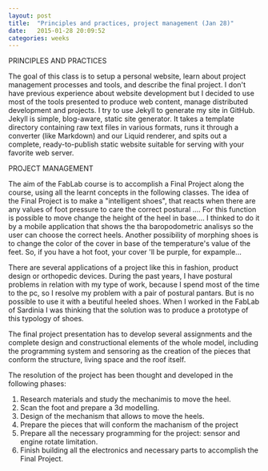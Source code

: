 ```yaml
---
layout: post
title:  "Principles and practices, project management (Jan 28)"
date:   2015-01-28 20:09:52
categories: weeks
---
```

PRINCIPLES AND PRACTICES

The goal of this class is to setup a personal website, learn about project management processes and tools, and describe the final project.
I don't have previous experience about website development but I decided to use most of the tools presented to produce web content, manage distributed development and projects. I try to use Jekyll to generate my site in GitHub. 
Jekyll is simple, blog-aware, static site generator. It takes a template directory containing raw text files in various formats, runs it through a converter (like Markdown) and our Liquid renderer, and spits out a complete, ready-to-publish static website suitable for serving with your favorite web server. 

PROJECT MANAGEMENT

The aim of the FabLab course is to accomplish a Final Project along the course, using all the learnt concepts in the following classes.
The idea of the Final Project is to make a "intelligent shoes", that reacts when there are any values of foot pressure to care the correct postural .... For this  function is possible to move  change the height of the heel in base.... I thinked to do it by a mobile application that shows the tha baropodometric analisys so the user can choose the correct heels.
Another possibility of morphing shoes is to change the color of the cover in base of the temperature's value of the feet. So, if you have a hot foot, your cover 'll be purple, for expample...

There are several applications of a project like this in fashion, product design or orthopedic devices. During the past years,  I have postural problems in relation with my type of work, because I spend most of the time to the pc, so I resolve my problem with a pair of postural pantars. But is no possible to use it with a beutiful heeled  shoes. When I worked in the FabLab of Sardinia I was thinking that the solution was to produce a prototype of this typology of shoes.

The final project presentation has to develop several assignments and the complete design and constructional elements of the whole model, including the programming system and sensoring as the creation of the pieces that conform the structure, living space and the roof itself.

	
The resolution of the project has been thought and developed in the following phases:<br />
1.	Research materials  and study the mechanimis to move the heel.<br />
2.	Scan the foot and prepare a 3d modelling.<br />
3.	Design of the mechanism that allows to move the heels. <br />
4.	Prepare the pieces that will conform the machanism of the project<br />
5.	Prepare all the necessary programming for the project: sensor and engine rotate limitation.<br />
6.	Finish building all the electronics and necessary parts to accomplish the Final Project.












 
 


